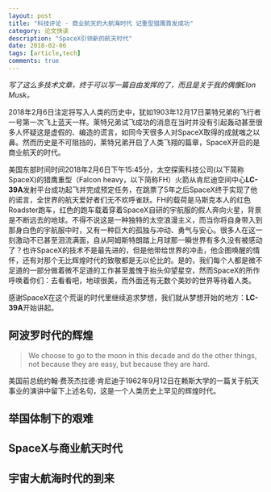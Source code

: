 ```yaml
---
layout: post
title: "科技评论 - 商业航天的大航海时代 记重型猎鹰首发成功"
category: 论文快读
description: "SpaceX引领新的航天时代"
date: 2018-02-06
tags: [article,tech]
comments: true
---
```


*写了这么多技术文章，终于可以写一篇自由发挥的了，而且是关于我的偶像Elon Musk。*

2018年2月6日注定将写入人类的历史中，犹如1903年12月17日莱特兄弟的飞行者一号第一次飞上蓝天一样。莱特兄弟试飞成功的消息在当时并没有引起轰动甚至很多人怀疑这是虚假的、编造的谎言，如同今天很多人对SpaceX取得的成就嗤之以鼻。然而历史是不可阻挡的，莱特兄弟开启了人类飞翔的篇章，SpaceX开启的是商业航天的时代。

美国东部时间时间2018年2月6日下午15:45分，太空探索科技公司(以下简称SpaceX)的猎鹰重型（Falcon heavy，以下简称FH）火箭从肯尼迪空间中心**LC-39A**发射平台成功起飞并完成预定任务，在跳票了5年之后SpaceX终于实现了他的诺言，全世界的航天爱好者们无不欢呼雀跃。FH的载荷是马斯克本人的红色Roadster跑车，红色的跑车载着穿着SpaceX自研的宇航服的假人奔向火星，背景是不断远去的地球。不得不说这是一种独特的太空浪漫主义，而当你将自身带入到那身白色的宇航服中时，又有一种巨大的孤独与冲动、勇气与安心。很多人在这一刻激动不已甚至泪流满面，自从阿姆斯特朗踏上月球那一瞬世界有多久没有被感动了？也许SpaceX的技术不是最先进的，但是他带给世界的冲击，他企图唤醒的情怀，还有对那个无比辉煌时代的致敬都是无以伦比的。是的，我们每个人都是微不足道的一部分做着微不足道的工作甚至羞愧于抬头仰望星空，然而SpaceX的所作呼唤着你们：去看看吧，地球很美，而外面还有无数个美妙的世界等待着人类。

感谢SpaceX在这个荒诞的时代里继续追求梦想，我们就从梦想开始的地方：**LC-39A**开始讲起。

## 阿波罗时代的辉煌

> We choose to go to the moon in this decade and do the other things, not because they are easy, but because they are hard.

美国前总统约翰·费茨杰拉德·肯尼迪于1962年9月12日在赖斯大学的一篇关于航天事业的演讲中留下上述名句，这是一个人类历史上罕见的辉煌时代。

## 举国体制下的艰难

## SpaceX与商业航天时代

## 宇宙大航海时代的到来
